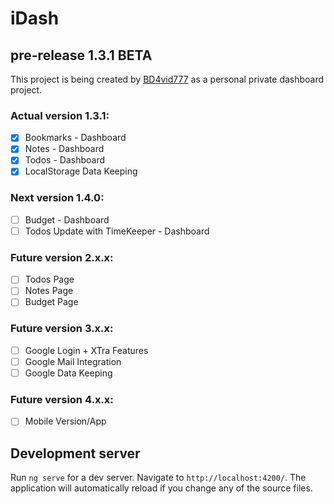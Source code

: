 # iDash
## pre-release 1.3.1 BETA

This project is being created by [BD4vid777](https://github.com/BD4vid777) as a personal private dashboard project.

### Actual version 1.3.1:
- [x] Bookmarks - Dashboard
- [x] Notes - Dashboard
- [x] Todos - Dashboard
- [x] LocalStorage Data Keeping

### Next version 1.4.0:
- [ ] Budget - Dashboard
- [ ] Todos Update with TimeKeeper - Dashboard

### Future version 2.x.x:
- [ ] Todos Page
- [ ] Notes Page
- [ ] Budget Page

### Future version 3.x.x:
- [ ] Google Login + XTra Features
- [ ] Google Mail Integration
- [ ] Google Data Keeping

### Future version 4.x.x:
- [ ] Mobile Version/App


## Development server

Run `ng serve` for a dev server. Navigate to `http://localhost:4200/`. The application will automatically reload if you change any of the source files.

